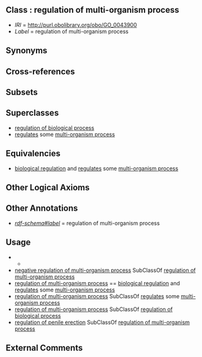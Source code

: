 
## Class : regulation of multi-organism process

 * *IRI* = http://purl.obolibrary.org/obo/GO_0043900
 * *Label* = regulation of multi-organism process

## Synonyms


## Cross-references


## Subsets


## Superclasses

 * [regulation of biological process](../../GO/89/GO_0050789.md)
 * [regulates](../../RO/11/RO_0002211.md) some [multi-organism process](../../GO/04/GO_0051704.md)

## Equivalencies

 * [biological regulation](../../GO/07/GO_0065007.md) and [regulates](../../RO/11/RO_0002211.md) some [multi-organism process](../../GO/04/GO_0051704.md)

## Other Logical Axioms


## Other Annotations

 * *[rdf-schema#label](../../el/rdf-schema#label.md)* = regulation of multi-organism process

## Usage

 * -
 * [negative regulation of multi-organism process](../../GO/01/GO_0043901.md) SubClassOf [regulation of multi-organism process](../../GO/00/GO_0043900.md)
 * [regulation of multi-organism process](../../GO/00/GO_0043900.md) == [biological regulation](../../GO/07/GO_0065007.md) and [regulates](../../RO/11/RO_0002211.md) some [multi-organism process](../../GO/04/GO_0051704.md)
 * [regulation of multi-organism process](../../GO/00/GO_0043900.md) SubClassOf [regulates](../../RO/11/RO_0002211.md) some [multi-organism process](../../GO/04/GO_0051704.md)
 * [regulation of multi-organism process](../../GO/00/GO_0043900.md) SubClassOf [regulation of biological process](../../GO/89/GO_0050789.md)
 * [regulation of penile erection](../../GO/05/GO_0060405.md) SubClassOf [regulation of multi-organism process](../../GO/00/GO_0043900.md)

## External Comments

